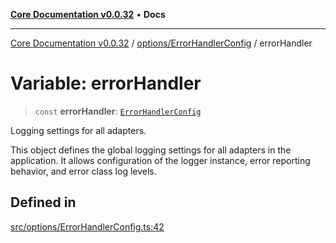 [**Core Documentation v0.0.32**](../../../README.md) • **Docs**

***

[Core Documentation v0.0.32](../../../modules.md) / [options/ErrorHandlerConfig](../README.md) / errorHandler

# Variable: errorHandler

> `const` **errorHandler**: [`ErrorHandlerConfig`](../interfaces/ErrorHandlerConfig.md)

Logging settings for all adapters.

This object defines the global logging settings for all adapters in the application.
It allows configuration of the logger instance, error reporting behavior, and error class log levels.

## Defined in

[src/options/ErrorHandlerConfig.ts:42](https://github.com/stonemjs/core/blob/59c27bdae04e7adc72d7c3e25cee704d5e04ce0c/src/options/ErrorHandlerConfig.ts#L42)
